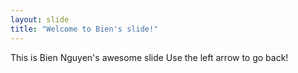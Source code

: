 ```yaml
---
layout: slide
title: "Welcome to Bien's slide!"
---
```

This is Bien Nguyen's awesome  slide
Use the left arrow to go back!
